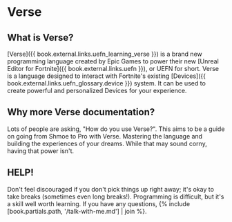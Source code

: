 # Verse

## What is Verse?

[Verse]({{ book.external.links.uefn_learning_verse }}) is a brand new programming language created by Epic Games to power their new [Unreal Editor for Fortnite]({{ book.external.links.uefn }}), or UEFN for short. Verse is a language designed to interact with Fortnite's existing [​Devices]({{ book.external.links.uefn_glossary.device }}) system. It can be used to create powerful and personalized Devices for your experience.

## Why more Verse documentation?

Lots of people are asking, "How do you use Verse?". This aims to be a guide on going from Shmoe to Pro with Verse. Mastering the language and building the experiences of your dreams. While that may sound corny, having that power isn't.

## HELP!

Don't feel discouraged if you don't pick things up right away; it's okay to take breaks (sometimes even long breaks!). Programming is difficult, but it's a skill well worth learning. If you have any questions, {% include [book.partials.path, '/talk-with-me.md'] | join %}.
